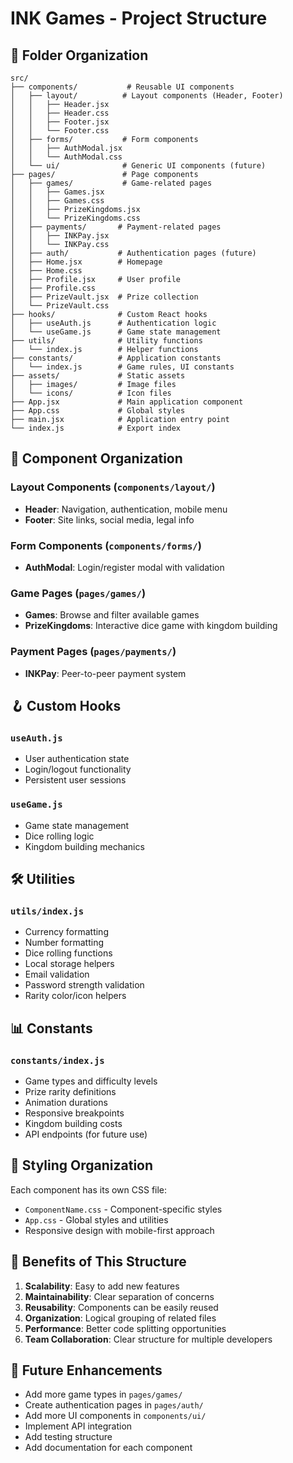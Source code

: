 # INK Games - Project Structure

## 📁 Folder Organization

```
src/
├── components/           # Reusable UI components
│   ├── layout/          # Layout components (Header, Footer)
│   │   ├── Header.jsx
│   │   ├── Header.css
│   │   ├── Footer.jsx
│   │   └── Footer.css
│   ├── forms/           # Form components
│   │   ├── AuthModal.jsx
│   │   └── AuthModal.css
│   └── ui/              # Generic UI components (future)
├── pages/               # Page components
│   ├── games/           # Game-related pages
│   │   ├── Games.jsx
│   │   ├── Games.css
│   │   ├── PrizeKingdoms.jsx
│   │   └── PrizeKingdoms.css
│   ├── payments/       # Payment-related pages
│   │   ├── INKPay.jsx
│   │   └── INKPay.css
│   ├── auth/           # Authentication pages (future)
│   ├── Home.jsx        # Homepage
│   ├── Home.css
│   ├── Profile.jsx     # User profile
│   ├── Profile.css
│   ├── PrizeVault.jsx  # Prize collection
│   └── PrizeVault.css
├── hooks/              # Custom React hooks
│   ├── useAuth.js      # Authentication logic
│   └── useGame.js      # Game state management
├── utils/              # Utility functions
│   └── index.js        # Helper functions
├── constants/          # Application constants
│   └── index.js        # Game rules, UI constants
├── assets/             # Static assets
│   ├── images/         # Image files
│   └── icons/          # Icon files
├── App.jsx             # Main application component
├── App.css             # Global styles
├── main.jsx            # Application entry point
└── index.js            # Export index
```

## 🎯 Component Organization

### Layout Components (`components/layout/`)
- **Header**: Navigation, authentication, mobile menu
- **Footer**: Site links, social media, legal info

### Form Components (`components/forms/`)
- **AuthModal**: Login/register modal with validation

### Game Pages (`pages/games/`)
- **Games**: Browse and filter available games
- **PrizeKingdoms**: Interactive dice game with kingdom building

### Payment Pages (`pages/payments/`)
- **INKPay**: Peer-to-peer payment system

## 🪝 Custom Hooks

### `useAuth.js`
- User authentication state
- Login/logout functionality
- Persistent user sessions

### `useGame.js`
- Game state management
- Dice rolling logic
- Kingdom building mechanics

## 🛠️ Utilities

### `utils/index.js`
- Currency formatting
- Number formatting
- Dice rolling functions
- Local storage helpers
- Email validation
- Password strength validation
- Rarity color/icon helpers

## 📊 Constants

### `constants/index.js`
- Game types and difficulty levels
- Prize rarity definitions
- Animation durations
- Responsive breakpoints
- Kingdom building costs
- API endpoints (for future use)

## 🎨 Styling Organization

Each component has its own CSS file:
- `ComponentName.css` - Component-specific styles
- `App.css` - Global styles and utilities
- Responsive design with mobile-first approach

## 🚀 Benefits of This Structure

1. **Scalability**: Easy to add new features
2. **Maintainability**: Clear separation of concerns
3. **Reusability**: Components can be easily reused
4. **Organization**: Logical grouping of related files
5. **Performance**: Better code splitting opportunities
6. **Team Collaboration**: Clear structure for multiple developers

## 📝 Future Enhancements

- Add more game types in `pages/games/`
- Create authentication pages in `pages/auth/`
- Add more UI components in `components/ui/`
- Implement API integration
- Add testing structure
- Add documentation for each component



